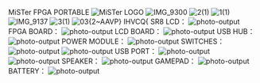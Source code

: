MiSTer FPGA PORTABLE
![MiSTer LOGO](https://github.com/user-attachments/assets/8687889b-bf11-41f2-8715-9eac4f86110e)
![IMG_9300](https://github.com/user-attachments/assets/463d76c5-269f-40c2-9284-07038b6b4f5f)
![2(1)](https://github.com/user-attachments/assets/3893ae57-7fad-4d24-998c-ea7bacce4fd7)
![1(1)](https://github.com/user-attachments/assets/b4b9a884-46a1-4dfa-8835-f5819414c5a5)
![IMG_9137](https://github.com/user-attachments/assets/c44f69f7-1dea-4e65-a25a-ffb006b38008)
![3(1)](https://github.com/user-attachments/assets/aa0c717f-90bc-4cae-9cad-578aa8ef3654)
![`0`3{2~AAVP} IHVCQ{ SR8](https://github.com/user-attachments/assets/2ca33ebf-53ac-4a35-89c9-abaa87c62e30)
LCD：
![photo-output](https://github.com/user-attachments/assets/11a63948-8ca3-414e-92b6-c2e8f45b4a41)
FPGA BOARD：
![photo-output](https://github.com/user-attachments/assets/8f174586-af15-4776-b2ce-ca58ed2a5c05)
LCD BOARD：
![photo-output](https://github.com/user-attachments/assets/8a088ed1-4e90-4b01-a529-81bb3cd63434)
USB HUB：
![photo-output](https://github.com/user-attachments/assets/3feb9c05-ca51-4e2f-b5b6-f76a1679852d)
POWER MODULE：
![photo-output](https://github.com/user-attachments/assets/9c8752b0-98c2-4454-b468-ffe6857169bb)
SWITCHES：
![photo-output](https://github.com/user-attachments/assets/2cd0c5f4-51b0-43bc-8c03-22b4e6531818)
![photo-output](https://github.com/user-attachments/assets/5624dc9c-2800-46c5-8b1e-97f1b6bd26b6)
USB PORT：
![photo-output](https://github.com/user-attachments/assets/d2c23ad8-53fa-481b-b34d-e34ec5e9c13f)
![photo-output](https://github.com/user-attachments/assets/aa497579-d196-4cfd-9230-53dfbcb6da49)
SPEAKER：
![photo-output](https://github.com/user-attachments/assets/b435b15b-c6f3-44a6-b78f-85a6c1ba8c3b)
GAMEPAD：
![photo-output](https://github.com/user-attachments/assets/424b1608-f5af-49a3-8dee-cea56e610acb)
BATTERY：
![photo-output](https://github.com/user-attachments/assets/bb15cb87-d515-4819-b345-67908b86c6cc)





